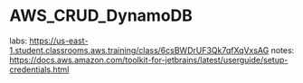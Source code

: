 # AWS_CRUD_DynamoDB

labs:
https://us-east-1.student.classrooms.aws.training/class/6csBWDrUF3Qk7qfXqVxsAG
notes:
https://docs.aws.amazon.com/toolkit-for-jetbrains/latest/userguide/setup-credentials.html
